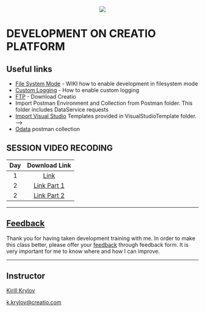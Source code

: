 <p align="center">
    <a href="https://www.creatio.com/">
            <img src="https://github.com/kirillkrylov/ImagesAndPages/wiki/Img/accelerateBannerBlue.png">
    </a>
</p>

# DEVELOPMENT ON CREATIO PLATFORM

## Useful links
<!-- - [Clio][clio] - Integration utility for Creatio platform -->
- [File System Mode][fsmode] - WIKI how to enable development in filesystem mode
- [Custom Logging][nlog] - How to enable custom logging
- [FTP] - Download Creatio
- Import Postman Environment and Collection from Postman folder. This folder includes DataService requests
- [Import Visual Studio][vsTpl] Templates provided in VisualStudioTemplate folder. -->
- [Odata] postman collection



## SESSION VIDEO RECODING
|Day|Download Link|
|:--:|:--:|
|1|[Link][d1v]|
|2|[Link Part 1][d2v1]|
|2|[Link Part 2][d2v2]|
<!-- 
|3|[Link][d3v]|
|4|[Link][d4v]|
|5|[Link][d5v]|
|6|[Link][d6v]|
|7|[Link][d7v]|
|8|[Link][d8v]|  -->

---
## [Feedback][feedBackForm]
Thank you for having taken development training with me. In order to make this class better, please offer your [feedback][feedBackForm] through feedback form. It is very important for me to know where and how I can improve.

---
## Instructor
[Kirill Krylov][about]


<a href="mailto:k.krylov@creatio.com">k.krylov@creatio.com</a><br />


<!-- Named Links -->
[d1v]: https://creatio-global.zoom.us/rec/play/p8bAIsD66-TuN_L5zeApOwZTs9PQwjQev2kJRQhpRrkfwHwcQYfnJDYDxjj26GNMp7QjAiTgz5gS-04t.yFbFs09WMjFiCONr
[d2v1]:https://creatio-global.zoom.us/rec/share/VCW-Uz8MNu5c5w538uvpJvm7zF06bVLzZpXaAasolDNzsgS6D97RYyg1jxIAat3D.3UwkeoUFr3E_z8To
[d2v2]:https://creatio-global.zoom.us/rec/share/3H16bX8fz2k8DJk3eZ6VWOZWdgO00OmFQllXQhgHnyofC9gAGU7z8Ixeukh2HewA.sjOiOEdAZUqDUKvP

<!-- 
[d3v]: https://creatio-global.zoom.us/rec/share/t2fmZm5zH1O5cYtTrl3K0xaR4A3407kJ-_RQswb6tEMI2cCVtStVud_gGP0YbQos.gfx9AVx2SyiRgw0c
[d4v]: https://creatio-global.zoom.us/rec/share/S0mYU7GSBrlmKUr0HUFtvgPVstPFPnSqnYztFq5wZz7iJAH7sy8Sm-iwz_Uu7fS6._LXZ4AK72-CJXzMQ
[d5v]: https://creatio-global.zoom.us/rec/share/XjQVe1HKiYXSAZf3GXl1KkTrPrWXh85m_BIpFEH7YmOqRAw67w9bQ3feGrLb_Xuq.JEginMv4DcYEZq7Z
[d6v]: https://creatio-global.zoom.us/rec/share/8qa2Qqpd9Tmi89WvSvJyWUmAHDKnByb1mqsErytarfoqgXPgvKPbtZegtCov9x6S.KwsQ1kDPdYuE23-V
[d7v]: https://creatio-global.zoom.us/rec/share/E79YR7YYe3fF6WrXXndbI_KGEHXltAH8JL9-qaNz4DTGFC1LAdUOJeLr8tjmhbtv.-sPu7UZhDMRVBkCV
[d8v]: https://creatio-global.zoom.us/rec/share/7p4Rsvt-OemjhfusK-IM5Oy2GeqWURSyxJVQrDxqJnQkPFeXNSE5JG6iq4AI2CNk.eqSIu-Gh6nQljv5U 
-->

<!-- Links -->
[clio]:https://github.com/Advance-Technologies-Foundation/clio
[fsmode]:https://github.com/Academy-Creatio/TrainingProgramm/wiki/Enable-development-in-FileSystem-Mode
[nlog]:https://github.com/Academy-Creatio/TrainingProgramm/wiki/Custom-Logging-with-NLog
[oData]:https://documenter.getpostman.com/view/10204500/SztHX5Qb?version=latest
[vsTpl]:https://docs.microsoft.com/en-us/visualstudio/ide/how-to-create-item-templates?view=vs-2019
[ftp]:http://ftp.bpmonline.com/support/downloads/!Release/installation_files/7.18.0/

[feedBackForm]:https://forms.office.com/Pages/ResponsePage.aspx?id=-6Jce0OmhUOLOTaTQnDHFs1n4KjdfnVBtjvFqBN3Vk9UQTQ3Mjg3VVBMNU82MzJNWDYxU1EwU0NPVy4u
[about]:https://github.com/kirillkrylov/ImagesAndPages/wiki/Kirill-Krylov,-CPA